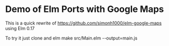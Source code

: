 # Demo of Elm Ports with Google Maps

This is a quick rewrite of https://github.com/simonh1000/elm-google-maps using Elm 0.17

To try it just clone and
    elm make src/Main.elm --output=main.js
